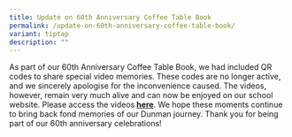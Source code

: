 ```yaml
---
title: Update on 60th Anniversary Coffee Table Book
permalink: /update-on-60th-anniversary-coffee-table-book/
variant: tiptap
description: ""
---
```

<p>As part of our 60th Anniversary Coffee Table Book, we had included QR
codes to share special video memories. These codes are no longer active,
and we sincerely apologise for the inconvenience caused. The videos, however,
remain very much alive and can now be enjoyed on our school website. Please
access the videos<strong> <a href="https://www.dunmansec.moe.edu.sg/60th-anniversary-coffee-table-book-videos/" rel="noopener nofollow" target="_blank">here</a></strong>.
We hope these moments continue to bring back fond memories of our Dunman
journey. Thank you for being part of our 60th anniversary celebrations!</p>